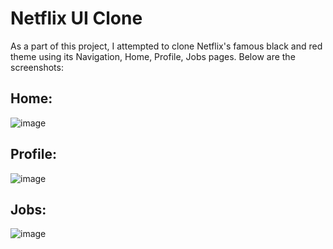 # Netflix UI Clone

As a part of this project, I attempted to clone Netflix's famous black and red theme using its Navigation, Home, Profile, Jobs pages. Below are the screenshots:


## Home: 

![image](https://user-images.githubusercontent.com/50867638/186780389-f420bb06-8a79-4978-b8cb-f6d5208e2da8.png)


## Profile: 

![image](https://user-images.githubusercontent.com/50867638/186780158-b200acac-9c32-46ea-9253-1271495c06ee.png)

## Jobs: 

![image](https://user-images.githubusercontent.com/50867638/186780317-910ce104-df9b-4286-9408-83e65bc7658c.png)
